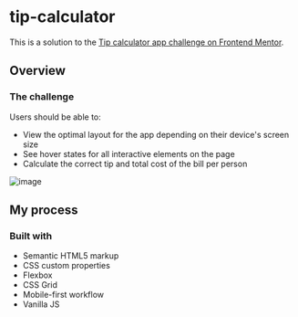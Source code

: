 # tip-calculator
This is a solution to the [Tip calculator app challenge on Frontend Mentor](https://www.frontendmentor.io/challenges/tip-calculator-app-ugJNGbJUX).

## Overview

### The challenge

Users should be able to:

- View the optimal layout for the app depending on their device's screen size
- See hover states for all interactive elements on the page
- Calculate the correct tip and total cost of the bill per person

![image](https://user-images.githubusercontent.com/32519084/206878592-95dd4fdc-c3ec-408b-b2f2-f997425db7e4.png)


## My process

### Built with

- Semantic HTML5 markup
- CSS custom properties
- Flexbox
- CSS Grid
- Mobile-first workflow
- Vanilla JS
